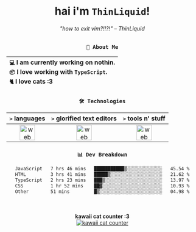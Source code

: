 <div align="center">
  
  # hai i'm `ThinLiquid`!
  ###### "how to exit vim?!!?!" – ThinLiquid
  
  ### `👤 About Me`

  | `💻`  I am currently working on **nothin**.<br/>`📦`  I love working with `TypeScript`.</br>`🐈`  I love cats :3 |
  |:---|

  
  ### `🛠️ Technologies`
  
  | `>` **languages**  | `>` **glorified text editors** | `>` **tools n' stuff** |
  |:------------------:|:------------------------------:|:----------------------:|
  | <img src="https://skillicons.dev/icons?i=ts,js,react" alt="web dev" height="40"/> | <img src="https://skillicons.dev/icons?i=vscode,neovim" alt="web dev" height="40"/> | <img src="https://skillicons.dev/icons?i=bash,git" alt="web dev" height="40"/> |
  
  ### `📊 Dev Breakdown`
  
  <!--START_SECTION:waka-->

```txt
JavaScript   7 hrs 46 mins   ███████████▒░░░░░░░░░░░░░   45.54 %
HTML         3 hrs 41 mins   █████▒░░░░░░░░░░░░░░░░░░░   21.62 %
TypeScript   2 hrs 23 mins   ███▒░░░░░░░░░░░░░░░░░░░░░   13.97 %
CSS          1 hr 52 mins    ██▓░░░░░░░░░░░░░░░░░░░░░░   10.93 %
Other        51 mins         █▒░░░░░░░░░░░░░░░░░░░░░░░   04.98 %
```

<!--END_SECTION:waka-->
  
  <br/><br/>
  <b>kawaii cat counter :3</b><br/>
  [![kawaii cat counter](https://count.getloli.com/get/@ThinLiquid?theme=moebooru)](https://moe-counter.glitch.me)
</div>
